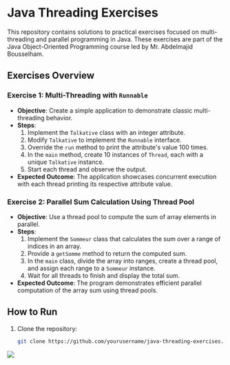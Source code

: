 
# Java Threading Exercises

This repository contains solutions to practical exercises focused on multi-threading and parallel programming in Java. These exercises are part of the Java Object-Oriented Programming course led by Mr. Abdelmajid Bousselham.

## Exercises Overview

### Exercise 1: Multi-Threading with `Runnable`

- **Objective**: Create a simple application to demonstrate classic multi-threading behavior.
- **Steps**:
  1. Implement the `Talkative` class with an integer attribute.
  2. Modify `Talkative` to implement the `Runnable` interface.
  3. Override the `run` method to print the attribute's value 100 times.
  4. In the `main` method, create 10 instances of `Thread`, each with a unique `Talkative` instance.
  5. Start each thread and observe the output.
- **Expected Outcome**: The application showcases concurrent execution with each thread printing its respective attribute value.

### Exercise 2: Parallel Sum Calculation Using Thread Pool

- **Objective**: Use a thread pool to compute the sum of array elements in parallel.
- **Steps**:
  1. Implement the `Sommeur` class that calculates the sum over a range of indices in an array.
  2. Provide a `getSomme` method to return the computed sum.
  3. In the `main` class, divide the array into ranges, create a thread pool, and assign each range to a `Sommeur` instance.
  4. Wait for all threads to finish and display the total sum.
- **Expected Outcome**: The program demonstrates efficient parallel computation of the array sum using thread pools.

## How to Run

1. Clone the repository:
   ```bash
   git clone https://github.com/yourusername/java-threading-exercises.git

<img src="./captures/result__ex1.png"/>
